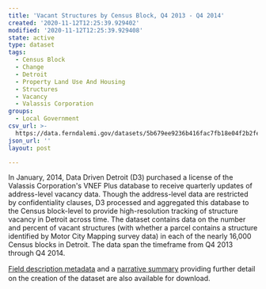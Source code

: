 ```yaml
---
title: 'Vacant Structures by Census Block, Q4 2013 - Q4 2014'
created: '2020-11-12T12:25:39.929402'
modified: '2020-11-12T12:25:39.929408'
state: active
type: dataset
tags:
  - Census Block
  - Change
  - Detroit
  - Property Land Use And Housing
  - Structures
  - Vacancy
  - Valassis Corporation
groups:
  - Local Government
csv_url: >-
  https://data.ferndalemi.gov/datasets/5b679ee9236b416fac7fb18e04f2b2fe_0.csv?outSR=%7B%22latestWkid%22%3A2898%2C%22wkid%22%3A2898%7D
json_url: ''
layout: post

---
```

<p>In January, 2014, Data Driven Detroit (D3) purchased a license of the 
Valassis Corporation's VNEF Plus database to receive quarterly updates of 
address-level vacancy data. Though the address-level data are restricted by 
confidentiality clauses, D3 processed and aggregated this database to the Census 
block-level to provide high-resolution tracking of structure vacancy in Detroit 
across time. The dataset contains data on the number and percent of vacant 
structures (with whether a parcel contains a structure identified by Motor City 
Mapping survey data) in each of the nearly 16,000 Census blocks in Detroit. The 
data span the timeframe from Q4 2013 through Q4 2014.</p>
<p><a href='http://datadrivendetroit.org/web_ftp/motorcitymapping/Metadata/QuarterlyVacancy_BlockLevel/Metadata_BlockLevel_VacancyAggregations.xls' style='line-height: 1.38461538461538;' target='_blank'>Field description metadata</a> and a <a href='http://datadrivendetroit.org/web_ftp/motorcitymapping/Metadata/QuarterlyVacancy_BlockLevel/Narrative_BlockLevel_VacancyAggregations_Final.pdf' target='_blank'>narrative summary</a> providing further 
detail on the creation of the dataset are also available for download.</p>
